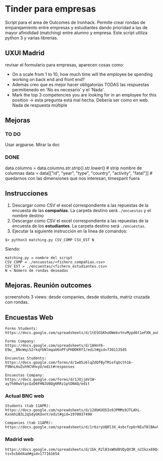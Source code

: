 # Tinder para empresas

Script para el area de Outcomes de Ironhack. Permite crear rondas de emparejamiento entre empresas y estudiantes dando prioridad a las de mayor afinididad (matching) entre alumno y empresa. 
Este script utiliza python 3 y varias librerías. 

## UXUI Madrid
revisar el formulario para empresas, aparecen cosas como: 
- On a scale from 1 to 10, how much time will the employee be spending working on back end and front end?
- Además creo que es mejor hacer obligatorias TODAS las respuestas permitienedo en 'No es necesario' y el 'Nada'. 
- Mark the top 3 competencies you are looking for in an employee for this position -> esta pregunta está mal hecha. Debería ser como en web. Nada de respuesta múltiple


## Mejoras
### TO DO
Usar argparse. Mirar la doc

### DONE
data.columns = data.columns.str.strip().str.lower() # strip nombre de columnas
data = data[["id", "year", "type", "country", "activity", "fatal"]] # quedarnos con las dimensiones que nos interesan, timespant fuera


## Instrucciones
1. Descargar como CSV el excel correspondiente a las repuestas de la encuesta de las **compañías**. La carpeta destino será ```./encuestas``` y el nombre destino 
2. Descargar como CSV el excel correspondiente a las repuestas de la encuesta de los **estudiantes**. La carpeta destino será ```./encuestas```. 
3. Ejecutar la siguiente instrucción en la línea de comandos: 
```
$> python3 matching.py CSV_COMP CSV_EST N
```
Siendo: 
```
matching.py = nombre del script
CSV_COMP = ./encuestas/<fichero_compañias.csv>
CSV_EST = ./encuestas/<fichero_estudiantes.csv>
N = Número de rondas deseadas
```

## Mejoras. Reunión outcomes

screenshots
3 views: desde companies, desde students, matriz cruzada con rondas. 



## Encuestas Web

```
Forms Students: 
https://docs.google.com/spreadsheets/d/1tESGSKhoOWekvYnvMypd6t1eFXN_av8F60wyxPkbUb8/edit#gid=1960323408

Forms Company: 
https://docs.google.com/spreadsheets/d/1AHnY6-E9w__BNcWqiS2rkqYbNlmqaU6nPFiPHDDKRfI/edit#gid=730113545

Encuestas Students: 
https://docs.google.com/forms/d/1w85z6lqZdQfByTMiefqUcth16-F9NnLHuZuh9CVHxyU/edit#responses

Encuestas Company: 
https://docs.google.com/forms/d/1JOjjmV1W-ay7h00wVtpcQzD6FHNJU8Qg6RRz1ptDN4Q/edit
```
### Actual BNC web
```
Students (tab 11APR): https://docs.google.com/spreadsheets/d/128bKUO5In9JPMMs9JTLAhL-KxnmhiB3L2qSdyGKdxnY/edit#gid=1970037490

Companies (tab 11APR): https://docs.google.com/spreadsheets/d/1r6zryUQRl3X_4sbcfzpUrNIuT8lBAxVC7Ov7tItmfhc/edit#gid=1943728679
```
### Madrid web
```
https://docs.google.com/spreadsheets/d/1bk_R2l83sWOd8VQyQV3R_n2Ikzx69QrMpfyvg6PpYms/edit?ts=5cb6d4ad#gid=177161654
```